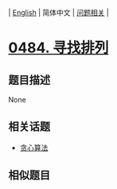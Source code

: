 
| [English](README_EN.md) | 简体中文 | [问题相关](QUESTION.md) |
# [0484. 寻找排列](https://leetcode-cn.com/problems/find-permutation/)
## 题目描述
None
## 相关话题
- [贪心算法](https://leetcode-cn.com/tag/greedy)
## 相似题目

